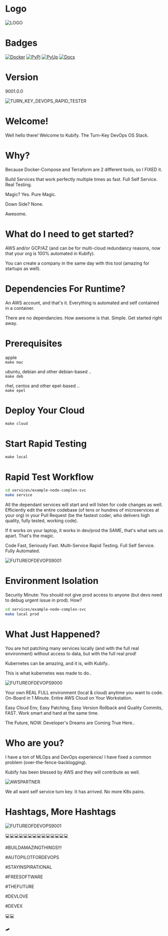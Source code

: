 # Logo

![LOGO](./docs/img/README_md_imgs/KUBIFY_BRAND_IDENTITY_1.png)

# Badges

[![Docker](https://github.com/willyguggenheim/kubify/actions/workflows/docker-image.yml/badge.svg?branch=main)](https://github.com/willyguggenheim/kubify/actions/workflows/docker-image.yml)
[![PyPi](https://img.shields.io/pypi/v/kubify.svg)](https://pypi.python.org/pypi/kubify)
[![PyUp](https://pyup.io/repos/github/willyguggenheim/kubify/shield.svg)](https://pyup.io/repos/github/willyguggenheim/kubify/)
[![Docs](https://readthedocs.org/projects/kubify/badge/?version=latest)](hhttps://kubify.readthedocs.io/en/latest/?version=latest)


# Version

9001.0.0


![TURN_KEY_DEVOPS_RAPID_TESTER](./docs/img/README_md_imgs/kubify-arch.drawio.png)


# Welcome!

Well hello there! Welcome to Kubify. The Turn-Key DevOps OS Stack.


# Why?

Because Docker-Compose and Terraform are 2 different tools, so I FIXED it.

Build Services that work perfectly multiple times as fast. Full Self Service. Real Testing.

Magic? Yes. Pure Magic.

Down Side? None.

Awesome.
 

# What do I need to get started?

AWS and/or GCP/AZ (and can be for multi-cloud redundancy reasons, now that your org is 100% automated in Kubify).

You can create a company in the same day with this tool (amazing for startups as well).
 
 
# Dependencies For Runtime?

An AWS account, and that's it. Everything is automated and self contained in a container.

There are no dependancies. How awesome is that. Simple. Get started right away.

# Prerequisites

apple<br>
`make mac`

ubuntu, debian and other debian-based ..<br>
`make deb`

rhel, centos and other epel-based ..<br>
`make epel`

# Deploy Your Cloud

`make cloud`
 

# Start Rapid Testing
  
`make local`


# Rapid Test Workflow

```bash
cd services/example-node-complex-svc
make service
```

All the dependant services will start and will listen for code changes as well. Efficiently edit the entire codebase (of tens or hundres of microservices at your org) in your Pull Request (be the fastest coder, who delivers high quality, fully tested, working code).

If it works on your laptop, it works in dev/prod the SAME, that's what sets us apart. That's the magic.

Code Fast, Seriously Fast. Multi-Service Rapid Testing. Full Self Service. Fully Automated.

![FUTUREOFDEVOPS9001](./docs/img/README_md_imgs/fast.gif)


# Environment Isolation

Security Minute: You should not give prod access to anyone (but devs need to debug urgent issue in prod). How?
```bash
cd services/example-node-complex-svc
make local prod
```

# What Just Happened?

You are hot patching many services locally (and with the full real environment) without access to data, but with the full real prod!

Kubernetes can be amazing, and it is, with Kubify..

This is what kubernetes was made to do..

![FUTUREOFDEVOPS9000](./docs/img/README_md_imgs/the-future.gif)

Your own REAL FULL environment (local & cloud) anytime you want to code. On-Board in 1 Minute. Entire AWS Cloud on Your Workstation.

Easy Cloud Env, Easy Patching, Easy Version Rollback and Quality Commits, FAST. Work smart and hard at the same time.

The Future, NOW. Developer's Dreams are Coming True Here..


# Who are you?

I have a ton of MLOps and DevOps experience/ I have fixed a common problem (over-the-fence-backlogging).

Kubify has been blessed by AWS and they will contribute as well.

![AWSPARTNER](./docs/img/README_md_imgs/AWS-Partner.jpeg)

We all want self service turn key. It has arrived. No more K8s pains.
 

# Hashtags, More Hashtags

![FUTUREOFDEVOPS9001](./docs/img/README_md_imgs/level-up.gif)

💻💻💻💻💻💻💻💻💻💻💻💻💻💻

#BUILDAMAZINGTHINGS!!!

#AUTOPILOTFORDEVOPS

#STAYINSPIRATIONAL

#FREESOFTWARE

#THEFUTURE

#DEVLOVE

#DEVEX

💻💻
 
🛹
